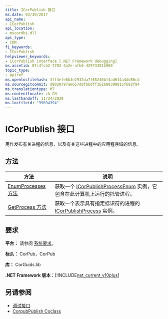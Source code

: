 ```yaml
---
title: ICorPublish 接口
ms.date: 03/30/2017
api_name:
- ICorPublish
api_location:
- mscordbi.dll
api_type:
- COM
f1_keywords:
- ICorPublish
helpviewer_keywords:
- ICorPublish interface [.NET Framework debugging]
ms.assetid: 87c4fcb2-7703-4a2e-afb6-42973381b960
topic_type:
- apiref
ms.openlocfilehash: 3ff4efe8b3e2932da7f65246bf4ad614a4dd86cd
ms.sourcegitcommit: d8020797a6657d0fbbdff362b80300815f682f94
ms.translationtype: MT
ms.contentlocale: zh-CN
ms.lasthandoff: 11/24/2020
ms.locfileid: "95694394"
---
```

# <a name="icorpublish-interface"></a>ICorPublish 接口

用作发布有关进程的信息，以及有关这些进程中的应用程序域的信息。  
  
## <a name="methods"></a>方法  
  
|方法|说明|  
|------------|-----------------|  
|[EnumProcesses 方法](icorpublish-enumprocesses-method.md)|获取一个 [ICorPublishProcessEnum](icorpublishprocessenum-interface.md) 实例，它包含在此计算机上运行的托管进程。|  
|[GetProcess 方法](icorpublish-getprocess-method.md)|获取一个表示具有指定标识符的进程的 [ICorPublishProcess](icorpublishprocess-interface.md) 实例。|  
  
## <a name="requirements"></a>要求  

 **平台：** 请参阅 [系统要求](../../get-started/system-requirements.md)。  
  
 **标头：** CorPub，CorPub  
  
 **库：** CorGuids.lib  
  
 **.NET Framework 版本：**[!INCLUDE[net_current_v10plus](../../../../includes/net-current-v10plus-md.md)]  
  
## <a name="see-also"></a>另请参阅

- [调试接口](debugging-interfaces.md)
- [CorpubPublish Coclass](corpubpublish-coclass.md)
